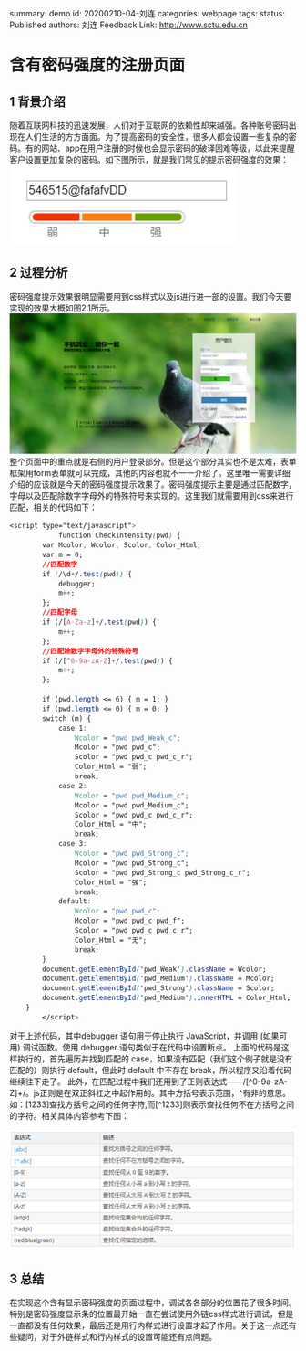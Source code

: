 summary: demo
id: 20200210-04-刘连
categories: webpage
tags: 
status: Published 
authors: 刘连
Feedback Link: http://www.sctu.edu.cn
# 含有密码强度的注册页面

## 1 背景介绍 

随着互联网科技的迅速发展，人们对于互联网的依赖性却来越强。各种账号密码出现在人们生活的方方面面。为了提高密码的安全性，很多人都会设置一些复杂的密码。有的网站、app在用户注册的时候也会显示密码的破译困难等级，以此来提醒客户设置更加复杂的密码。如下图所示，就是我们常见的提示密码强度的效果：
![](assets/20200210-04-刘连-1.png)
## 2 过程分析
密码强度提示效果很明显需要用到css样式以及js进行进一部的设置。我们今天要实现的效果大概如图2.1所示。
![](assets/20200210-04-刘连-2.png)
整个页面中的重点就是右侧的用户登录部分。但是这个部分其实也不是太难，表单框架用form表单就可以完成，其他的内容也就不一一介绍了。这里唯一需要详细介绍的应该就是今天的密码强度提示效果了。密码强度提示主要是通过匹配数字，字母以及匹配除数字字母外的特殊符号来实现的。这里我们就需要用到css来进行匹配，相关的代码如下：
```css
<script type="text/javascript">
			function CheckIntensity(pwd) {
        var Mcolor, Wcolor, Scolor, Color_Html;       
        var m = 0;      
        //匹配数字
        if (/\d+/.test(pwd)) {
            debugger;
            m++;
        };
        //匹配字母
        if (/[A-Za-z]+/.test(pwd)) {         
            m++;
        };
        //匹配除数字字母外的特殊符号
        if (/[^0-9a-zA-Z]+/.test(pwd)) {            
            m++;
        };
       
        if (pwd.length <= 6) { m = 1; }
        if (pwd.length <= 0) { m = 0; }       
        switch (m) {
            case 1:
                Wcolor = "pwd pwd_Weak_c";
                Mcolor = "pwd pwd_c";
                Scolor = "pwd pwd_c pwd_c_r";
                Color_Html = "弱";
                break;
            case 2:
                Wcolor = "pwd pwd_Medium_c";
                Mcolor = "pwd pwd_Medium_c";
                Scolor = "pwd pwd_c pwd_c_r";
                Color_Html = "中";
                break;
            case 3:
                Wcolor = "pwd pwd_Strong_c";
                Mcolor = "pwd pwd_Strong_c";
                Scolor = "pwd pwd_Strong_c pwd_Strong_c_r";
                Color_Html = "强";
                break;
            default:
                Wcolor = "pwd pwd_c";
                Mcolor = "pwd pwd_c pwd_f";
                Scolor = "pwd pwd_c pwd_c_r";
                Color_Html = "无";
                break;
        }
        document.getElementById('pwd_Weak').className = Wcolor;
        document.getElementById('pwd_Medium').className = Mcolor;
        document.getElementById('pwd_Strong').className = Scolor;
        document.getElementById('pwd_Medium').innerHTML = Color_Html;
    }    
		</script>

```
对于上述代码，其中debugger 语句用于停止执行 JavaScript，并调用 (如果可用) 调试函数。使用 debugger 语句类似于在代码中设置断点。
上面的代码是这样执行的，首先遍历并找到匹配的 case，如果没有匹配（我们这个例子就是没有匹配的）则执行 default，但此时 default 中不存在 break，所以程序又沿着代码继续往下走了。
此外，在匹配过程中我们还用到了正则表达式——/[^0-9a-zA-Z]+/。js正则是在双正斜杠之中起作用的。其中方括号表示范围，^有非的意思。如：[1233]查找方括号之间的任何字符,而[^1233]则表示查找任何不在方括号之间的字符。相关具体内容参考下图：

![](assets/20200210-04-刘连-3.png)
## 3 总结
在实现这个含有显示密码强度的页面过程中，调试各各部分的位置花了很多时间。特别是密码强度显示条的位置最开始一直在尝试使用外链css样式进行调试，但是一直都没有任何效果，最后还是用行内样式进行设置才起了作用。关于这一点还有些疑问，对于外链样式和行内样式的设置可能还有点问题。 
